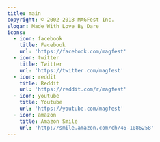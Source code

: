 ```yaml
---
title: main
copyright: © 2002-2018 MAGFest Inc.
slogan: Made With Love By Dare
icons:
  - icon: facebook
    title: Facebook
    url: 'https://facebook.com/magfest'
  - icon: twitter
    title: Twitter
    url: 'https://twitter.com/magfest'
  - icon: reddit
    title: Reddit
    url: 'https://reddit.com/r/magfest'
  - icon: youtube
    title: Youtube
    url: 'https://youtube.com/magfest'
  - icon: amazon
    title: Amazon Smile
    url: 'http://smile.amazon.com/ch/46-1086258'
---
```


